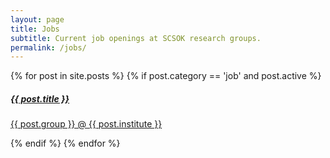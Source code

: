 ```yaml
---
layout: page
title: Jobs
subtitle: Current job openings at SCSOK research groups.
permalink: /jobs/
---
```


<div class="w-100">
    {% for post in site.posts %}
    {% if post.category == 'job' and post.active %}
    <a href="{{ post.url }}" class="flex flex-col items-center bg-white border border-gray-200 rounded-lg shadow md:flex-row hover:bg-gray-100 dark:border-gray-700 dark:bg-gray-800 dark:hover:bg-gray-700 mb-3">
        <div class="flex flex-col justify-between p-4 leading-normal">
            <h5 class="mb-2 text-2xl font-bold tracking-tight text-gray-900 dark:text-white">{{ post.title }}</h5>
            <p class="mb-3 pb-0 font-normal text-gray-700 dark:text-gray-400">{{ post.group }} @ {{ post.institute }}</p>
        </div>
    </a>
    {% endif %}
    {% endfor %}
</div>
